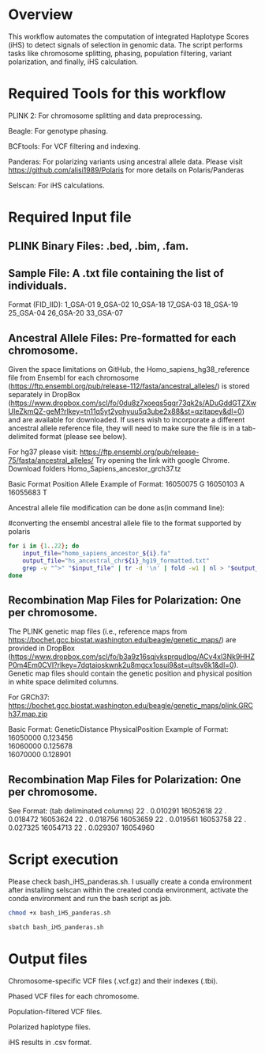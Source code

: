 # Overview
This workflow automates the computation of integrated Haplotype Scores (iHS) to detect signals of selection in genomic data. The script performs tasks like chromosome splitting, phasing, population filtering, variant polarization, and finally, iHS calculation.

# Required Tools for this workflow

PLINK 2: For chromosome splitting and data preprocessing.

Beagle: For genotype phasing.

BCFtools: For VCF filtering and indexing.

Panderas: For polarizing variants using ancestral allele data. Please visit https://github.com/alisi1989/Polaris for more details on Polaris/Panderas

Selscan: For iHS calculations.


# Required Input file

## PLINK Binary Files: .bed, .bim, .fam.

## Sample File: A .txt file containing the list of individuals. 
Format (FID_IID):
1_GSA-01
9_GSA-02
10_GSA-18
17_GSA-03
18_GSA-19
25_GSA-04
26_GSA-20
33_GSA-07

## Ancestral Allele Files: Pre-formatted for each chromosome.

Given the space limitations on GitHub, the Homo_sapiens_hg38_reference file from Ensembl for each chromosome (https://ftp.ensembl.org/pub/release-112/fasta/ancestral_alleles/) is stored separately in DropBox (https://www.dropbox.com/scl/fo/0du8z7xoeqs5qqr73qk2s/ADuGddGTZXwUIeZkmQZ-geM?rlkey=tn11q5yt2yohyuu5q3ube2x88&st=qzjtapey&dl=0) and are available for downloaded. If users wish to incorporate a different ancestral allele reference file, they will need to make sure the file is in a tab-delimited format (please see below).

For hg37 please visit: https://ftp.ensembl.org/pub/release-75/fasta/ancestral_alleles/
Try opening the link with google Chrome. Download folders Homo_Sapiens_ancestor_grch37.tz

Basic Format
Position  Allele
Example of Format:
16050075  G
16050103  A
16055683  T

Ancestral allele file modification can be done as(in command line):

#converting the ensembl ancestral allele file to the format supported by polaris

```bash
for i in {1..22}; do
    input_file="homo_sapiens_ancestor_${i}.fa"
    output_file="hs_ancestral_chr${i}_hg19_formatted.txt"
    grep -v "^>" "$input_file" | tr -d '\n' | fold -w1 | nl > "$output_file"
done
```

## Recombination Map Files for Polarization: One per chromosome. 
The PLINK genetic map files (i.e., reference maps from https://bochet.gcc.biostat.washington.edu/beagle/genetic_maps/) are provided in DropBox (https://www.dropbox.com/scl/fo/b3a9z16sqjvksprqudlpg/ACv4xl3Nk9HHZP0m4Em0CVI?rlkey=7dqtaioskwnk2u8mgcx1osui9&st=ultsv8k1&dl=0). Genetic map files should contain the genetic position and physical position in white space delimited columns.

For GRCh37: https://bochet.gcc.biostat.washington.edu/beagle/genetic_maps/plink.GRCh37.map.zip

Basic Format:
GeneticDistance PhysicalPosition
Example of Format:
16050000 0.123456   
16060000 0.125678  
16070000 0.128901   

## Recombination Map Files for Polarization: One per chromosome. 
See Format: (tab deliminated columns)
22	.	0.010291	16052618
22	.	0.018472	16053624
22	.	0.018756	16053659
22	.	0.019561	16053758
22	.	0.027325	16054713
22	.	0.029307	16054960

# Script execution

Please check bash_iHS_panderas.sh. I usually create a conda environment after installing selscan within the created conda environment, activate the conda environment and run the bash script as job.

```bash
chmod +x bash_iHS_panderas.sh

sbatch bash_iHS_panderas.sh
```


# Output files
Chromosome-specific VCF files (.vcf.gz) and their indexes (.tbi).

Phased VCF files for each chromosome.

Population-filtered VCF files.

Polarized haplotype files.

iHS results in .csv format.


